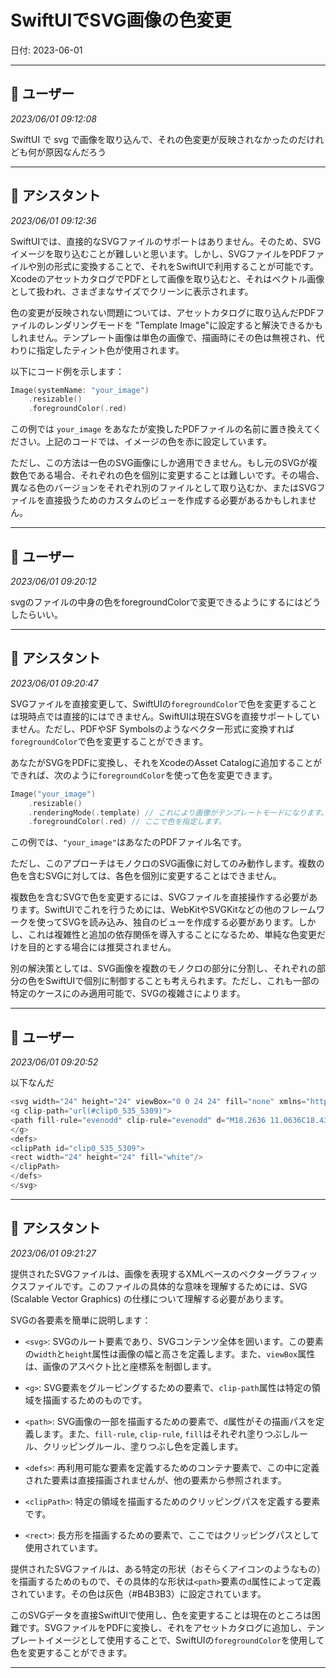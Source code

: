 # SwiftUIでSVG画像の色変更

日付: 2023-06-01

---

## 👤 ユーザー
*2023/06/01 09:12:08*

SwiftUI で svg で画像を取り込んで、それの色変更が反映されなかったのだけれども何が原因なんだろう

---

## 🤖 アシスタント
*2023/06/01 09:12:36*

SwiftUIでは、直接的なSVGファイルのサポートはありません。そのため、SVGイメージを取り込むことが難しいと思います。しかし、SVGファイルをPDFファイルや別の形式に変換することで、それをSwiftUIで利用することが可能です。XcodeのアセットカタログでPDFとして画像を取り込むと、それはベクトル画像として扱われ、さまざまなサイズでクリーンに表示されます。

色の変更が反映されない問題については、アセットカタログに取り込んだPDFファイルのレンダリングモードを "Template Image"に設定すると解決できるかもしれません。テンプレート画像は単色の画像で、描画時にその色は無視され、代わりに指定したティント色が使用されます。

以下にコード例を示します：

```swift
Image(systemName: "your_image")
    .resizable()
    .foregroundColor(.red)
```

この例では `your_image` をあなたが変換したPDFファイルの名前に置き換えてください。上記のコードでは、イメージの色を赤に設定しています。

ただし、この方法は一色のSVG画像にしか適用できません。もし元のSVGが複数色である場合、それぞれの色を個別に変更することは難しいです。その場合、異なる色のバージョンをそれぞれ別のファイルとして取り込むか、またはSVGファイルを直接扱うためのカスタムのビューを作成する必要があるかもしれません。

---

## 👤 ユーザー
*2023/06/01 09:20:12*

svgのファイルの中身の色をforegroundColorで変更できるようにするにはどうしたらいい。

---

## 🤖 アシスタント
*2023/06/01 09:20:47*

SVGファイルを直接変更して、SwiftUIの`foregroundColor`で色を変更することは現時点では直接的にはできません。SwiftUIは現在SVGを直接サポートしていません。ただし、PDFやSF Symbolsのようなベクター形式に変換すれば`foregroundColor`で色を変更することができます。

あなたがSVGをPDFに変換し、それをXcodeのAsset Catalogに追加することができれば、次のように`foregroundColor`を使って色を変更できます。

```swift
Image("your_image")
    .resizable()
    .renderingMode(.template) // これにより画像がテンプレートモードになります。
    .foregroundColor(.red) // ここで色を指定します。
```

この例では、`"your_image"`はあなたのPDFファイル名です。

ただし、このアプローチはモノクロのSVG画像に対してのみ動作します。複数の色を含むSVGに対しては、各色を個別に変更することはできません。

複数色を含むSVGで色を変更するには、SVGファイルを直接操作する必要があります。SwiftUIでこれを行うためには、WebKitやSVGKitなどの他のフレームワークを使ってSVGを読み込み、独自のビューを作成する必要があります。しかし、これは複雑性と追加の依存関係を導入することになるため、単純な色変更だけを目的とする場合には推奨されません。

別の解決策としては、SVG画像を複数のモノクロの部分に分割し、それぞれの部分の色をSwiftUIで個別に制御することも考えられます。ただし、これも一部の特定のケースにのみ適用可能で、SVGの複雑さによります。

---

## 👤 ユーザー
*2023/06/01 09:20:52*

以下なんだ

```swift
<svg width="24" height="24" viewBox="0 0 24 24" fill="none" xmlns="http://www.w3.org/2000/svg">
<g clip-path="url(#clip0_535_5309)">
<path fill-rule="evenodd" clip-rule="evenodd" d="M18.2636 11.0636C18.4324 10.8948 18.6613 10.8 18.9 10.8C19.1387 10.8 19.3676 10.8948 19.5364 11.0636C19.7052 11.2324 19.8 11.4613 19.8 11.7V17.1C19.8 17.8161 19.5155 18.5028 19.0092 19.0092C18.5028 19.5155 17.8161 19.8 17.1 19.8H6.30001C5.58392 19.8 4.89717 19.5155 4.39082 19.0092C3.88447 18.5028 3.60001 17.8161 3.60001 17.1V6.30001C3.60001 5.58392 3.88447 4.89717 4.39082 4.39082C4.89717 3.88447 5.58392 3.60001 6.30001 3.60001H11.7C11.9387 3.60001 12.1676 3.69483 12.3364 3.86361C12.5052 4.03239 12.6 4.26131 12.6 4.50001C12.6 4.7387 12.5052 4.96762 12.3364 5.1364C12.1676 5.30518 11.9387 5.40001 11.7 5.40001H6.30001C6.06131 5.40001 5.83239 5.49483 5.66361 5.66361C5.49483 5.83239 5.40001 6.06131 5.40001 6.30001V17.1C5.40001 17.3387 5.49483 17.5676 5.66361 17.7364C5.83239 17.9052 6.06131 18 6.30001 18H17.1C17.3387 18 17.5676 17.9052 17.7364 17.7364C17.9052 17.5676 18 17.3387 18 17.1V11.7C18 11.4613 18.0948 11.2324 18.2636 11.0636ZM16.722 5.40001H15.3C15.0613 5.40001 14.8323 5.30518 14.6636 5.1364C14.4948 4.96762 14.4 4.7387 14.4 4.50001C14.4 4.26131 14.4948 4.03239 14.6636 3.86361C14.8323 3.69483 15.0613 3.60001 15.3 3.60001H18.9C19.1387 3.60001 19.3676 3.69483 19.5364 3.86361C19.7051 4.03239 19.8 4.26131 19.8 4.50001V8.10001C19.8 8.3387 19.7051 8.56762 19.5364 8.7364C19.3676 8.90518 19.1387 9.00001 18.9 9.00001C18.6613 9.00001 18.4323 8.90518 18.2636 8.7364C18.0948 8.56762 18 8.3387 18 8.10001V6.67801L12.339 12.33C12.2553 12.4144 12.1558 12.4813 12.0461 12.527C11.9364 12.5727 11.8188 12.5962 11.7 12.5962C11.5811 12.5962 11.4635 12.5727 11.3538 12.527C11.2442 12.4813 11.1446 12.4144 11.061 12.33C10.9766 12.2463 10.9096 12.1468 10.864 12.0371C10.8183 11.9275 10.7947 11.8098 10.7947 11.691C10.7947 11.5722 10.8183 11.4546 10.864 11.3449C10.9096 11.2352 10.9766 11.1357 11.061 11.052L16.722 5.40001Z" fill="#B4B3B3"/>
</g>
<defs>
<clipPath id="clip0_535_5309">
<rect width="24" height="24" fill="white"/>
</clipPath>
</defs>
</svg>
```

---

## 🤖 アシスタント
*2023/06/01 09:21:27*

提供されたSVGファイルは、画像を表現するXMLベースのベクターグラフィックスファイルです。このファイルの具体的な意味を理解するためには、SVG (Scalable Vector Graphics) の仕様について理解する必要があります。

SVGの各要素を簡単に説明します：

- `<svg>`: SVGのルート要素であり、SVGコンテンツ全体を囲います。この要素の`width`と`height`属性は画像の幅と高さを定義します。また、`viewBox`属性は、画像のアスペクト比と座標系を制御します。

- `<g>`: SVG要素をグルーピングするための要素で、`clip-path`属性は特定の領域を描画するためのものです。

- `<path>`: SVG画像の一部を描画するための要素で、`d`属性がその描画パスを定義します。また、`fill-rule`, `clip-rule`, `fill`はそれぞれ塗りつぶしルール、クリッピングルール、塗りつぶし色を定義します。

- `<defs>`: 再利用可能な要素を定義するためのコンテナ要素で、この中に定義された要素は直接描画されませんが、他の要素から参照されます。

- `<clipPath>`: 特定の領域を描画するためのクリッピングパスを定義する要素です。

- `<rect>`: 長方形を描画するための要素で、ここではクリッピングパスとして使用されています。

提供されたSVGファイルは、ある特定の形状（おそらくアイコンのようなもの）を描画するためのもので、その具体的な形状は`<path>`要素の`d`属性によって定義されています。その色は灰色（#B4B3B3）に設定されています。

このSVGデータを直接SwiftUIで使用し、色を変更することは現在のところは困難です。SVGファイルをPDFに変換し、それをアセットカタログに追加し、テンプレートイメージとして使用することで、SwiftUIの`foregroundColor`を使用して色を変更することができます。

---
